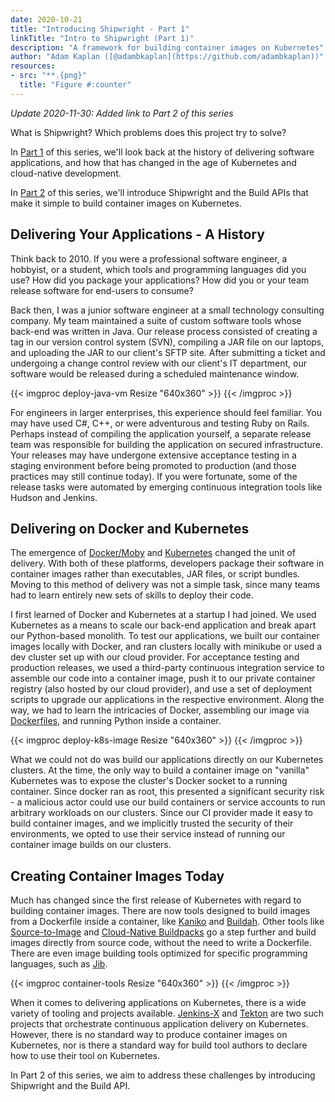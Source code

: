```yaml
---
date: 2020-10-21
title: "Introducing Shipwright - Part 1"
linkTitle: "Intro to Shipwright (Part 1)"
description: "A framework for building container images on Kubernetes"
author: "Adam Kaplan ([@adambkaplan](https://github.com/adambkaplan))"
resources:
- src: "**.{png}"
  title: "Figure #:counter"
---
```

*Update 2020-11-30: Added link to Part 2 of this series*

What is Shipwright? Which problems does this project try to solve?

In [Part 1](/blog/2020/10/21/introducing-shipwright-part-1) of this series, we'll look back at the history of delivering software applications,
and how that has changed in the age of Kubernetes and cloud-native development.

In [Part 2](/blog/2020/11/30/introducing-shipwright-part-2) of this series, we'll introduce Shipwright and the Build APIs that make it simple to
build container images on Kubernetes.

## Delivering Your Applications - A History

Think back to 2010. If you were a professional software engineer, a hobbyist, or a student, which
tools and programming languages did you use? How did you package your applications? How did you or
your team release software for end-users to consume?

Back then, I was a junior software engineer at a small technology consulting company. My team
maintained a suite of custom software tools whose back-end was written in Java. Our release process
consisted of creating a tag in our version control system (SVN), compiling a JAR file on our
laptops, and uploading the JAR to our client's SFTP site. After submitting a ticket and undergoing
a change control review with our client's IT department, our software would be released during a
scheduled maintenance window.

{{< imgproc deploy-java-vm Resize "640x360" >}}
{{< /imgproc >}}

For engineers in larger enterprises, this experience should feel familiar. You may have used C#,
C++, or were adventurous and testing Ruby on Rails. Perhaps instead of compiling the application
yourself, a separate release team was responsible for building the application on secured
infrastructure. Your releases may have undergone extensive acceptance testing in a staging
environment before being promoted to production (and those practices may still continue today). If
you were fortunate, some of the release tasks were automated by emerging continuous integration
tools like Hudson and Jenkins.

## Delivering on Docker and Kubernetes

The emergence of [Docker/Moby](https://mobyproject.org/) and [Kubernetes](https://kubernetes.io/)
changed the unit of delivery. With both of these platforms, developers package their software in
container images rather than executables, JAR files, or script bundles. Moving to this method of
delivery was not a simple task, since many teams had to learn entirely new sets of skills to deploy
their code.

I first learned of Docker and Kubernetes at a startup I had joined. We used Kubernetes as a means
to scale our back-end application and break apart our Python-based monolith. To test our
applications, we built our container images locally with Docker, and ran clusters locally with
minikube or used a dev cluster set up with our cloud provider. For acceptance testing and
production releases, we used a third-party continuous integration service to assemble our code into
a container image, push it to our private container registry (also hosted by our cloud provider),
and use a set of deployment scripts to upgrade our applications in the respective environment.
Along the way, we had to learn the intricacies of Docker, assembling our image via
[Dockerfiles](https://docs.docker.com/engine/reference/builder/), and running Python inside a
container.

{{< imgproc deploy-k8s-image Resize "640x360" >}}
{{< /imgproc >}}

What we could not do was build our applications directly on our Kubernetes clusters. At the time,
the only way to build a container image on "vanilla" Kubernetes was to expose the cluster's Docker
socket to a running container. Since docker ran as root, this presented a significant security
risk - a malicious actor could use our build containers or service accounts to run arbitrary
workloads on our clusters. Since our CI provider made it easy to build container images, and we
implicitly trusted the security of their environments, we opted to use their service instead of
running our container image builds on our clusters.

## Creating Container Images Today

Much has changed since the first release of Kubernetes with regard to building container images.
There are now tools designed to build images from a Dockerfile inside a container, like
[Kaniko](https://github.com/GoogleContainerTools/kaniko) and [Buildah](https://buildah.io/). Other
tools like [Source-to-Image](https://github.com/openshift/source-to-image) and
[Cloud-Native Buildpacks](https://buildpacks.io/) go a step further and build images directly from
source code, without the need to write a Dockerfile. There are even image building tools optimized
for specific programming languages, such as [Jib](https://github.com/GoogleContainerTools/jib).

{{< imgproc container-tools Resize "640x360" >}}
{{< /imgproc >}}

When it comes to delivering applications on Kubernetes, there is a wide variety of tooling and
projects available. [Jenkins-X](https://jenkins-x.io/) and [Tekton](https://tekton.dev/) are two
such projects that orchestrate continuous application delivery on Kubernetes. However, there is no
standard way to produce container images on Kubernetes, nor is there a standard way for build tool
authors to declare how to use their tool on Kubernetes.

In Part 2 of this series, we aim to address these challenges by introducing Shipwright and the
Build API.
